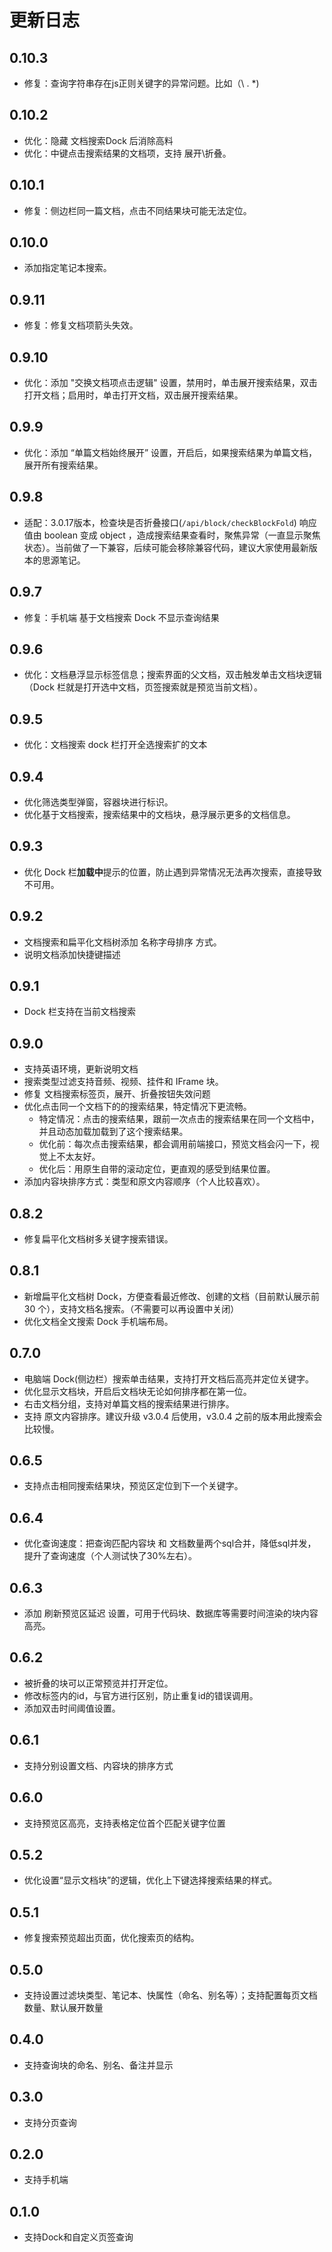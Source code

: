 # 更新日志

## 0.10.3
* 修复：查询字符串存在js正则关键字的异常问题。比如（\ . *)


## 0.10.2
* 优化：隐藏 文档搜索Dock 后消除高料
* 优化：中键点击搜索结果的文档项，支持 展开\折叠。 

## 0.10.1
* 修复：侧边栏同一篇文档，点击不同结果块可能无法定位。

## 0.10.0
* 添加指定笔记本搜索。

## 0.9.11
* 修复：修复文档项箭头失效。

## 0.9.10
* 优化：添加 "交换文档项点击逻辑" 设置，禁用时，单击展开搜索结果，双击打开文档；启用时，单击打开文档，双击展开搜索结果。


## 0.9.9
* 优化：添加 “单篇文档始终展开” 设置，开启后，如果搜索结果为单篇文档，展开所有搜索结果。


## 0.9.8
* 适配：3.0.17版本，检查块是否折叠接口(`/api/block/checkBlockFold`) 响应值由 boolean 变成 object ，造成搜索结果查看时，聚焦异常（一直显示聚焦状态）。当前做了一下兼容，后续可能会移除兼容代码，建议大家使用最新版本的思源笔记。

## 0.9.7
* 修复：手机端 基于文档搜索 Dock 不显示查询结果

## 0.9.6
* 优化：文档悬浮显示标签信息；搜索界面的父文档，双击触发单击文档块逻辑（Dock 栏就是打开选中文档，页签搜索就是预览当前文档）。

## 0.9.5
* 优化：文档搜索 dock 栏打开全选搜索扩的文本


## 0.9.4
* 优化筛选类型弹窗，容器块进行标识。
* 优化基于文档搜索，搜索结果中的文档块，悬浮展示更多的文档信息。

## 0.9.3
* 优化 Dock 栏**加载中**提示的位置，防止遇到异常情况无法再次搜索，直接导致不可用。

## 0.9.2
* 文档搜索和扁平化文档树添加 名称字母排序 方式。
* 说明文档添加快捷键描述

## 0.9.1
* Dock 栏支持在当前文档搜索

## 0.9.0
* 支持英语环境，更新说明文档
* 搜索类型过滤支持音频、视频、挂件和 IFrame 块。
* 修复 文档搜索标签页，展开、折叠按钮失效问题
* 优化点击同一个文档下的的搜索结果，特定情况下更流畅。
  * 特定情况：点击的搜索结果，跟前一次点击的搜索结果在同一个文档中，并且动态加载加载到了这个搜索结果。
  * 优化前：每次点击搜索结果，都会调用前端接口，预览文档会闪一下，视觉上不太友好。
  * 优化后：用原生自带的滚动定位，更直观的感受到结果位置。
* 添加内容块排序方式：类型和原文内容顺序（个人比较喜欢）。

## 0.8.2
* 修复扁平化文档树多关键字搜索错误。 

## 0.8.1
* 新增扁平化文档树 Dock，方便查看最近修改、创建的文档（目前默认展示前 30 个），支持文档名搜索。（不需要可以再设置中关闭）
* 优化文档全文搜索 Dock 手机端布局。

## 0.7.0
* 电脑端 Dock(侧边栏）搜索单击结果，支持打开文档后高亮并定位关键字。
* 优化显示文档块，开启后文档块无论如何排序都在第一位。
* 右击文档分组，支持对单篇文档的搜索结果进行排序。
* 支持 原文内容排序。建议升级 v3.0.4 后使用，v3.0.4 之前的版本用此搜索会比较慢。

## 0.6.5
* 支持点击相同搜索结果块，预览区定位到下一个关键字。

## 0.6.4
* 优化查询速度：把查询匹配内容块 和 文档数量两个sql合并，降低sql并发，提升了查询速度（个人测试快了30%左右）。

## 0.6.3
* 添加 刷新预览区延迟 设置，可用于代码块、数据库等需要时间渲染的块内容高亮。

## 0.6.2
* 被折叠的块可以正常预览并打开定位。
* 修改标签内的id，与官方进行区别，防止重复id的错误调用。
* 添加双击时间阈值设置。

## 0.6.1
* 支持分别设置文档、内容块的排序方式

## 0.6.0
* 支持预览区高亮，支持表格定位首个匹配关键字位置

## 0.5.2
* 优化设置“显示文档块”的逻辑，优化上下键选择搜索结果的样式。

## 0.5.1
* 修复搜索预览超出页面，优化搜索页的结构。

## 0.5.0
* 支持设置过滤块类型、笔记本、快属性（命名、别名等）；支持配置每页文档数量、默认展开数量

## 0.4.0
* 支持查询块的命名、别名、备注并显示

## 0.3.0
* 支持分页查询

## 0.2.0
* 支持手机端

## 0.1.0
* 支持Dock和自定义页签查询